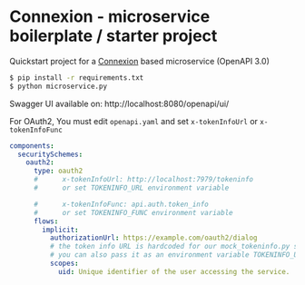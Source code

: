 Connexion - microservice boilerplate / starter project
==============

Quickstart project for a [Connexion](https://github.com/spec-first/connexion) based microservice (OpenAPI 3.0)

```bash
$ pip install -r requirements.txt
$ python microservice.py
```

Swagger UI available on: http://localhost:8080/openapi/ui/ 

For OAuth2, You must edit `openapi.yaml` and set `x-tokenInfoUrl` or `x-tokenInfoFunc`

```yaml
components:
  securitySchemes:
    oauth2:
      type: oauth2
      #      x-tokenInfoUrl: http://localhost:7979/tokeninfo
      #      or set TOKENINFO_URL environment variable

      #      x-tokenInfoFunc: api.auth.token_info
      #      or set TOKENINFO_FUNC environment variable
      flows:
        implicit:
          authorizationUrl: https://example.com/oauth2/dialog
          # the token info URL is hardcoded for our mock_tokeninfo.py script
          # you can also pass it as an environment variable TOKENINFO_URL
          scopes:
            uid: Unique identifier of the user accessing the service.
```


